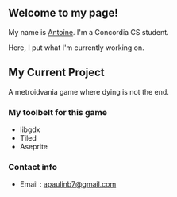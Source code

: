 ## Welcome to my page!

My name is [Antoine](https://github.com/antoinePaulinB7). I'm a Concordia CS student.

Here, I put what I'm currently working on.

## My Current Project

A metroidvania game where dying is not the end. 

### My toolbelt for this game

* libgdx
* Tiled
* Aseprite

### Contact info

* Email : [apaulinb7@gmail.com](mailto:apaulinb7@gmail.com)
